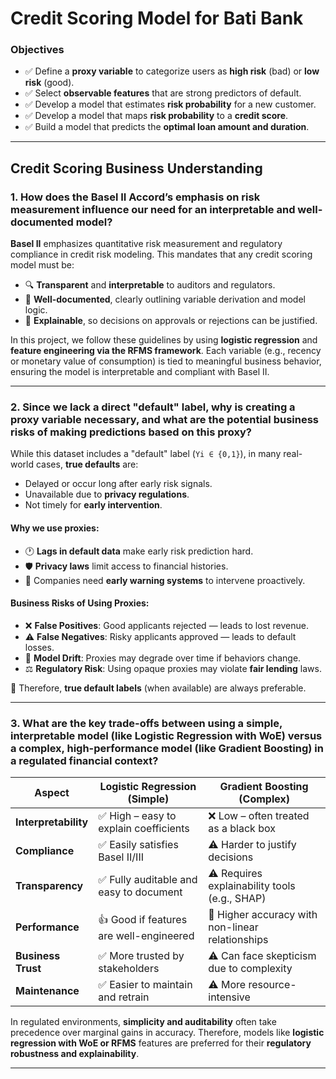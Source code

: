 # Credit Scoring Model for Bati Bank

### Objectives

- ✅ Define a **proxy variable** to categorize users as **high risk** (bad) or **low risk** (good).
- ✅ Select **observable features** that are strong predictors of default.
- ✅ Develop a model that estimates **risk probability** for a new customer.
- ✅ Develop a model that maps **risk probability** to a **credit score**.
- ✅ Build a model that predicts the **optimal loan amount and duration**.

---

## Credit Scoring Business Understanding

### 1. How does the Basel II Accord’s emphasis on risk measurement influence our need for an interpretable and well-documented model?

**Basel II** emphasizes quantitative risk measurement and regulatory compliance in credit risk modeling. This mandates that any credit scoring model must be:

- 🔍 **Transparent** and **interpretable** to auditors and regulators.
- 📄 **Well-documented**, clearly outlining variable derivation and model logic.
- 💬 **Explainable**, so decisions on approvals or rejections can be justified.

In this project, we follow these guidelines by using **logistic regression** and **feature engineering via the RFMS framework**. Each variable (e.g., recency or monetary value of consumption) is tied to meaningful business behavior, ensuring the model is interpretable and compliant with Basel II.

---

### 2. Since we lack a direct "default" label, why is creating a proxy variable necessary, and what are the potential business risks of making predictions based on this proxy?

While this dataset includes a "default" label (`Yi ∈ {0,1}`), in many real-world cases, **true defaults** are:

- Delayed or occur long after early risk signals.
- Unavailable due to **privacy regulations**.
- Not timely for **early intervention**.

#### Why we use proxies:

- 🕐 **Lags in default data** make early risk prediction hard.
- 🛡️ **Privacy laws** limit access to financial histories.
- 🔔 Companies need **early warning systems** to intervene proactively.

#### Business Risks of Using Proxies:

- ❌ **False Positives**: Good applicants rejected — leads to lost revenue.
- ⚠️ **False Negatives**: Risky applicants approved — leads to default losses.
- 🔁 **Model Drift**: Proxies may degrade over time if behaviors change.
- ⚖️ **Regulatory Risk**: Using opaque proxies may violate **fair lending** laws.

📌 Therefore, **true default labels** (when available) are always preferable.

---

### 3. What are the key trade-offs between using a simple, interpretable model (like Logistic Regression with WoE) versus a complex, high-performance model (like Gradient Boosting) in a regulated financial context?

| Aspect              | Logistic Regression (Simple)                        | Gradient Boosting (Complex)                      |
|---------------------|-----------------------------------------------------|--------------------------------------------------|
| **Interpretability** | ✅ High – easy to explain coefficients               | ❌ Low – often treated as a black box             |
| **Compliance**       | ✅ Easily satisfies Basel II/III                    | ⚠️ Harder to justify decisions                    |
| **Transparency**     | ✅ Fully auditable and easy to document             | ⚠️ Requires explainability tools (e.g., SHAP)     |
| **Performance**      | 👍 Good if features are well-engineered             | 🚀 Higher accuracy with non-linear relationships  |
| **Business Trust**   | ✅ More trusted by stakeholders                     | ⚠️ Can face skepticism due to complexity          |
| **Maintenance**      | ✅ Easier to maintain and retrain                   | ⚠️ More resource-intensive                        |

In regulated environments, **simplicity and auditability** often take precedence over marginal gains in accuracy. Therefore, models like **logistic regression with WoE or RFMS** features are preferred for their **regulatory robustness and explainability**.

---
